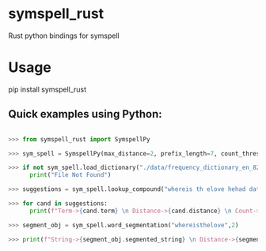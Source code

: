 # symspell_rust
Rust python bindings for symspell

# Usage
pip install symspell_rust
## Quick examples using Python:

```python

>>> from symspell_rust import SymspellPy

>>> sym_spell = SymspellPy(max_distance=2, prefix_length=7, count_threshold=1)

>>> if not sym_spell.load_dictionary("./data/frequency_dictionary_en_82_765.txt",0,1," "):
      print("File Not Found")

>>> suggestions = sym_spell.lookup_compound("whereis th elove hehad dated forImuch of thepast who couqdn'tread in sixtgrade and ins pired him",2)

>>> for cand in suggestions:
      print(f"Term->{cand.term} \n Distance->{cand.distance} \n Count->{cand.count}")

>>> segment_obj = sym_spell.word_segmentation("whereisthelove",2)

>>> print(f"String->{segment_obj.segmented_string} \n Distance->{segment_obj.distance_sum} \n Prob_Log_Sum->{segment_obj.prob_log_sum}")
```

